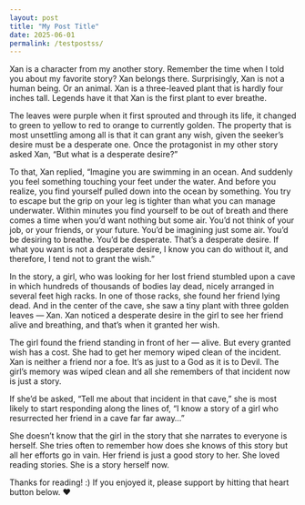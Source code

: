```yaml
---
layout: post
title: "My Post Title"
date: 2025-06-01
permalink: /testpostss/
---
```


Xan is a character from my another story. Remember the time when I told you about my favorite story? Xan belongs there. Surprisingly, Xan is not a human being. Or an animal. Xan is a three-leaved plant that is hardly four inches tall. Legends have it that Xan is the first plant to ever breathe.

The leaves were purple when it first sprouted and through its life, it changed to green to yellow to red to orange to currently golden. The property that is most unsettling among all is that it can grant any wish, given the seeker’s desire must be a desperate one. Once the protagonist in my other story asked Xan, “But what is a desperate desire?”

To that, Xan replied, “Imagine you are swimming in an ocean. And suddenly you feel something touching your feet under the water. And before you realize, you find yourself pulled down into the ocean by something. You try to escape but the grip on your leg is tighter than what you can manage underwater. Within minutes you find yourself to be out of breath and there comes a time when you’d want nothing but some air. You’d not think of your job, or your friends, or your future. You’d be imagining just some air. You’d be desiring to breathe. You’d be desperate. That’s a desperate desire. If what you want is not a desperate desire, I know you can do without it, and therefore, I tend not to grant the wish.”

In the story, a girl, who was looking for her lost friend stumbled upon a cave in which hundreds of thousands of bodies lay dead, nicely arranged in several feet high racks. In one of those racks, she found her friend lying dead. And in the center of the cave, she saw a tiny plant with three golden leaves — Xan. Xan noticed a desperate desire in the girl to see her friend alive and breathing, and that’s when it granted her wish.

The girl found the friend standing in front of her — alive. But every granted wish has a cost. She had to get her memory wiped clean of the incident. Xan is neither a friend nor a foe. It’s as just to a God as it is to Devil. The girl’s memory was wiped clean and all she remembers of that incident now is just a story.

If she’d be asked, “Tell me about that incident in that cave,” she is most likely to start responding along the lines of, “I know a story of a girl who resurrected her friend in a cave far far away…”

She doesn’t know that the girl in the story that she narrates to everyone is herself. She tries often to remember how does she knows of this story but all her efforts go in vain. Her friend is just a good story to her. She loved reading stories. She is a story herself now.

Thanks for reading! :) If you enjoyed it, please support by hitting that heart button below. ❤️
